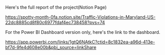 Here's the full report of the project(Notion Page)

https://spotty-month-0fa.notion.site/Traffic-Violations-in-Maryland-US-22dc8885cd8f80c6977fdaf4ec738458?pvs=74

For the Power BI Dashboard version only, here's the link to the dashboard.

https://app.powerbi.com/links/1gtQ6NAtkC?ctid=8c1832ea-a96d-413e-bf7d-9fe4d608e00b&pbi_source=linkShare
